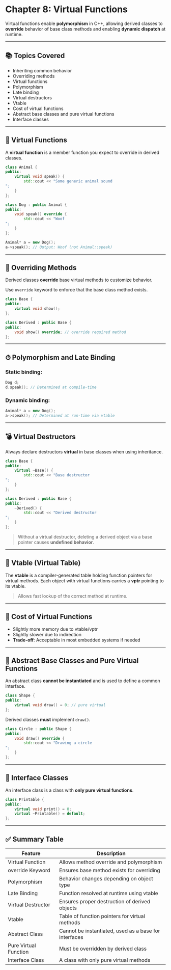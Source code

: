 
# Chapter 8: Virtual Functions

Virtual functions enable **polymorphism** in C++, allowing derived classes to **override** behavior of base class methods and enabling **dynamic dispatch** at runtime.

---

## 📚 Topics Covered
- Inheriting common behavior
- Overriding methods
- Virtual functions
- Polymorphism
- Late binding
- Virtual destructors
- Vtable
- Cost of virtual functions
- Abstract base classes and pure virtual functions
- Interface classes

---

## 🔁 Virtual Functions

A **virtual function** is a member function you expect to override in derived classes.

```cpp
class Animal {
public:
    virtual void speak() {
        std::cout << "Some generic animal sound
";
    }
};

class Dog : public Animal {
public:
    void speak() override {
        std::cout << "Woof
";
    }
};
```

```cpp
Animal* a = new Dog();
a->speak(); // Output: Woof (not Animal::speak)
```

---

## 🔄 Overriding Methods

Derived classes **override** base virtual methods to customize behavior.

Use `override` keyword to enforce that the base class method exists.

```cpp
class Base {
public:
    virtual void show();
};

class Derived : public Base {
public:
    void show() override; // override required method
};
```

---

## ⏱ Polymorphism and Late Binding

### Static binding:
```cpp
Dog d;
d.speak(); // Determined at compile-time
```

### Dynamic binding:
```cpp
Animal* a = new Dog();
a->speak(); // Determined at run-time via vtable
```

---

## 💣 Virtual Destructors

Always declare destructors **virtual** in base classes when using inheritance.

```cpp
class Base {
public:
    virtual ~Base() {
        std::cout << "Base destructor
";
    }
};

class Derived : public Base {
public:
    ~Derived() {
        std::cout << "Derived destructor
";
    }
};
```

> Without a virtual destructor, deleting a derived object via a base pointer causes **undefined behavior**.

---

## 🧠 Vtable (Virtual Table)

The **vtable** is a compiler-generated table holding function pointers for virtual methods. Each object with virtual functions carries a **vptr** pointing to its vtable.

> Allows fast lookup of the correct method at runtime.

---

## 💸 Cost of Virtual Functions

- Slightly more memory due to vtable/vptr
- Slightly slower due to indirection
- **Trade-off**: Acceptable in most embedded systems if needed

---

## 🧱 Abstract Base Classes and Pure Virtual Functions

An abstract class **cannot be instantiated** and is used to define a common interface.

```cpp
class Shape {
public:
    virtual void draw() = 0; // pure virtual
};
```

Derived classes **must** implement `draw()`.

```cpp
class Circle : public Shape {
public:
    void draw() override {
        std::cout << "Drawing a circle
";
    }
};
```

---

## 🔌 Interface Classes

An interface class is a class with **only pure virtual functions**.

```cpp
class Printable {
public:
    virtual void print() = 0;
    virtual ~Printable() = default;
};
```

---

## ✅ Summary Table

| Feature                   | Description                                           |
|---------------------------|-------------------------------------------------------|
| Virtual Function          | Allows method override and polymorphism              |
| override Keyword          | Ensures base method exists for overriding            |
| Polymorphism              | Behavior changes depending on object type            |
| Late Binding              | Function resolved at runtime using vtable            |
| Virtual Destructor        | Ensures proper destruction of derived objects        |
| Vtable                    | Table of function pointers for virtual methods       |
| Abstract Class            | Cannot be instantiated, used as a base for interfaces|
| Pure Virtual Function     | Must be overridden by derived class                  |
| Interface Class           | A class with only pure virtual methods               |

